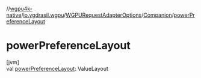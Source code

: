 //[wgpu4k-native](../../../../index.md)/[io.ygdrasil.wgpu](../../index.md)/[WGPURequestAdapterOptions](../index.md)/[Companion](index.md)/[powerPreferenceLayout](power-preference-layout.md)

# powerPreferenceLayout

[jvm]\
val [powerPreferenceLayout](power-preference-layout.md): ValueLayout